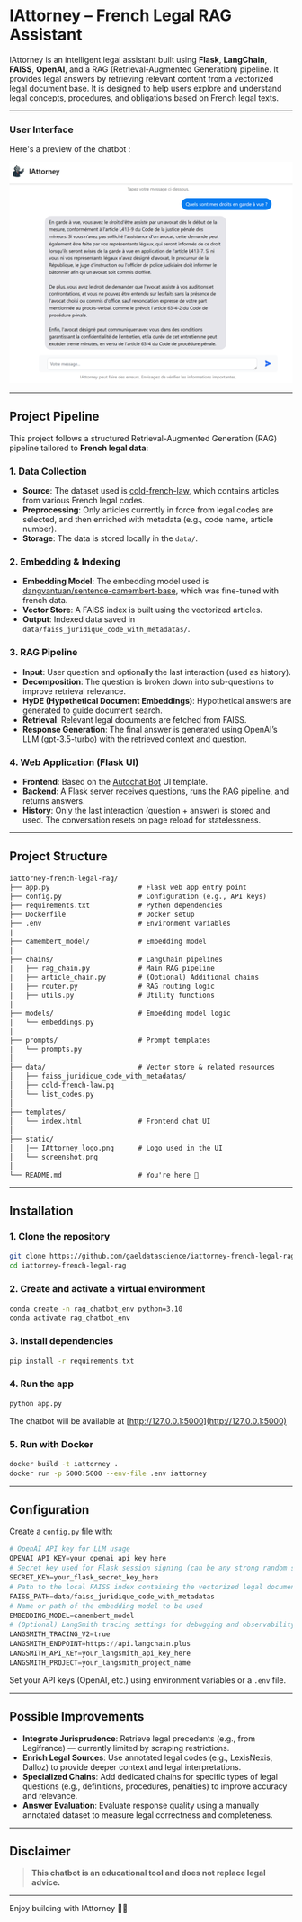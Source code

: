 # IAttorney – French Legal RAG Assistant

IAttorney is an intelligent legal assistant built using **Flask**, **LangChain**, **FAISS**, **OpenAI**, and a RAG (Retrieval-Augmented Generation) pipeline. It provides legal answers by retrieving relevant content from a vectorized legal document base.
It is designed to help users explore and understand legal concepts, procedures, and obligations based on French legal texts.

---

### User Interface

Here's a preview of the chatbot :

![IAttorney Chatbot Screenshot](static/Example_iattorney.png)

---

## Project Pipeline

This project follows a structured Retrieval-Augmented Generation (RAG) pipeline tailored to **French legal data**:

### 1. Data Collection

- **Source**: The dataset used is [cold-french-law](https://huggingface.co/datasets/harvard-lil/cold-french-law), which contains articles from various French legal codes.
- **Preprocessing**: Only articles currently in force from legal codes are selected, and then enriched with metadata (e.g., code name, article number).
- **Storage**: The data is stored locally in the `data/`.

### 2. Embedding & Indexing

- **Embedding Model**: The embedding model used is [dangvantuan/sentence-camembert-base](https://huggingface.co/dangvantuan/sentence-camembert-base), which was fine-tuned with french data.
- **Vector Store**: A FAISS index is built using the vectorized articles.
- **Output**: Indexed data saved in `data/faiss_juridique_code_with_metadatas/`.

### 3. RAG Pipeline

- **Input**: User question and optionally the last interaction (used as history).
- **Decomposition**: The question is broken down into sub-questions to improve retrieval relevance.
- **HyDE (Hypothetical Document Embeddings)**: Hypothetical answers are generated to guide document search.
- **Retrieval**: Relevant legal documents are fetched from FAISS.
- **Response Generation**: The final answer is generated using OpenAI’s LLM (gpt-3.5-turbo) with the retrieved context and question.

### 4. Web Application (Flask UI)

- **Frontend**: Based on the [Autochat Bot](https://github.com/paramsgit/autochat-bot) UI template.
- **Backend**: A Flask server receives questions, runs the RAG pipeline, and returns answers.
- **History**: Only the last interaction (question + answer) is stored and used. The conversation resets on page reload for statelessness.

---

## Project Structure

```
iattorney-french-legal-rag/
├── app.py                      # Flask web app entry point
├── config.py                   # Configuration (e.g., API keys)
├── requirements.txt            # Python dependencies
├── Dockerfile                  # Docker setup
├── .env                        # Environment variables
|
├── camembert_model/            # Embedding model
│
├── chains/                     # LangChain pipelines
│   ├── rag_chain.py            # Main RAG pipeline
│   ├── article_chain.py        # (Optional) Additional chains
│   ├── router.py               # RAG routing logic
│   ├── utils.py                # Utility functions
│
├── models/                     # Embedding model logic
│   └── embeddings.py
│
├── prompts/                    # Prompt templates
│   └── prompts.py
│
├── data/                       # Vector store & related resources
│   ├── faiss_juridique_code_with_metadatas/
│   ├── cold-french-law.pq
│   └── list_codes.py
│
├── templates/
│   └── index.html              # Frontend chat UI
│
├── static/
│   |── IAttorney_logo.png      # Logo used in the UI
│   └── screenshot.png 
│
└── README.md                   # You're here 📘
```

---

## Installation

### 1. Clone the repository
```bash
git clone https://github.com/gaeldatascience/iattorney-french-legal-rag.git
cd iattorney-french-legal-rag
```

### 2. Create and activate a virtual environment
```bash
conda create -n rag_chatbot_env python=3.10
conda activate rag_chatbot_env
```

### 3. Install dependencies
```bash
pip install -r requirements.txt
```

### 4. Run the app
```bash
python app.py
```
The chatbot will be available at [http://127.0.0.1:5000](http://127.0.0.1:5000)

### 5. Run with Docker
```bash
docker build -t iattorney .
docker run -p 5000:5000 --env-file .env iattorney
```

---

## Configuration

Create a `config.py` file with:
```python
# OpenAI API key for LLM usage
OPENAI_API_KEY=your_openai_api_key_here
# Secret key used for Flask session signing (can be any strong random string)
SECRET_KEY=your_flask_secret_key_here
# Path to the local FAISS index containing the vectorized legal documents
FAISS_PATH=data/faiss_juridique_code_with_metadatas
# Name or path of the embedding model to be used
EMBEDDING_MODEL=camembert_model
# (Optional) LangSmith tracing settings for debugging and observability
LANGSMITH_TRACING_V2=true
LANGSMITH_ENDPOINT=https://api.langchain.plus
LANGSMITH_API_KEY=your_langsmith_api_key_here
LANGSMITH_PROJECT=your_langsmith_project_name
```

Set your API keys (OpenAI, etc.) using environment variables or a `.env` file.

---

## Possible Improvements

- **Integrate Jurisprudence**: Retrieve legal precedents (e.g., from Legifrance) — currently limited by scraping restrictions.
- **Enrich Legal Sources**: Use annotated legal codes (e.g., LexisNexis, Dalloz) to provide deeper context and legal interpretations.
- **Specialized Chains**: Add dedicated chains for specific types of legal questions (e.g., definitions, procedures, penalties) to improve accuracy and relevance.
- **Answer Evaluation**: Evaluate response quality using a manually annotated dataset to measure legal correctness and completeness.

---

## Disclaimer

> **This chatbot is an educational tool and does not replace legal advice.**

---

Enjoy building with IAttorney 🧑‍⚖️
